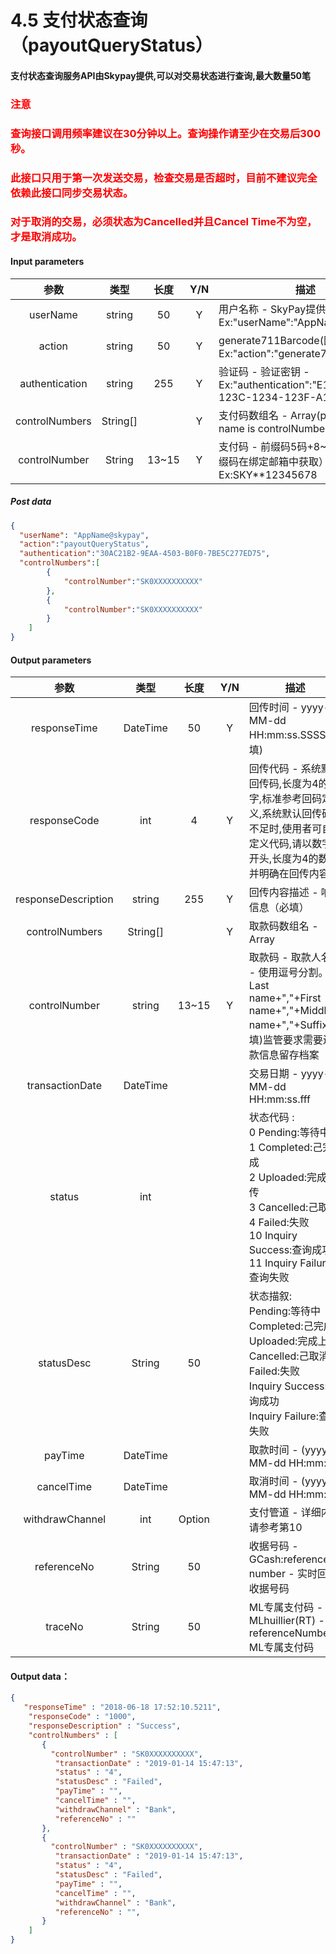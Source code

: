 # 4.5 支付状态查询（payoutQueryStatus）

#### 支付状态查询服务API由Skypay提供,可以对交易状态进行查询,最大数量50笔
### <font color = red>注意</font>
### <font color = red>查询接口调用频率建议在30分钟以上。查询操作请至少在交易后300秒。</font>
### <font color = red>此接口只用于第一次发送交易，检查交易是否超时，目前不建议完全依赖此接口同步交易状态。</font>
### <font color = red>对于取消的交易，必须状态为Cancelled并且Cancel Time不为空，才是取消成功。</font>

#### Input parameters

| 参数                        |    类型     | 长度   |Y/N |描述|
| :-------------------------: | :-----------: |:-----:|:----:|--------------------------------|   
|userName|string|50|Y|用户名称 - SkyPay提供 - Ex:"userName":"AppName@skypay"|
|action|string|50|Y|generate711Barcode(固定参数值) - Ex:"action":"generate711Barcode"|
|authentication|string |255|Y|验证码 - 验证密钥 - Ex:"authentication":"E1234567-123C-1234-123F-A12345670"|
|controlNumbers|String[]||Y|支付码数组名 - Array(parameter tag name is controlNumber)|
|controlNumber |String|13~15|Y|支付码 - 前缀码5码+8~10个数字（前缀码在绑定邮箱中获取） - Ex:SKY**12345678|

##### Post data

```json
{
  "userName": "AppName@skypay",
  "action":"payoutQueryStatus",
  "authentication":"30AC21B2-9EAA-4503-B0F0-7BE5C277ED75",
  "controlNumbers":[
        {
            "controlNumber":"SK0XXXXXXXXXX"
        },
        {
            "controlNumber":"SK0XXXXXXXXXX"
        }
    ]
}
```

#### Output parameters
| 参数                        |    类型     | 长度   |Y/N |描述|
| :-------------------------: | :-----------: |:-----:|:----:|--------------------------------|   
|responseTime |DateTime|50|Y|回传时间 - yyyy-MM-dd HH:mm:ss.SSSS(必填)|
|responseCode |int|4|Y|回传代码 - 系统默认回传码,长度为4的数字,标准参考回码定义,系统默认回传码不足时,使用者可自定义代码,请以数字2开头,长度为4的数字,并明确在回传内容|
|responseDescription |string|255|Y| 回传内容描述 - 响应信息（必填）|
|controlNumbers |String[]|  | Y   |取款码数组名 - Array|
|controlNumber |string|13~15|Y|取款码 - 取款人名字 - 使用逗号分割。Last name+","+First name+","+Middle name+","+Suffix(必填)监管要求需要还款信息留存档案|
|transactionDate |DateTime|||交易日期 - yyyy-MM-dd HH:mm:ss.fff|
|status |int|||状态代码 : <br>0	Pending:等待中 <br> 1	Completed:己完成 <br> 2	Uploaded:完成上传 <br> 3	Cancelled:己取消 <br> 4	Failed:失败 <br> 10	Inquiry Success:查询成功 <br> 11	Inquiry Failure:查询失败|
|statusDesc |String|50| |状态描叙: <br> Pending:等待中 <br> Completed:己完成 <br> Uploaded:完成上传 <br> Cancelled:己取消 <br> Failed:失败 <br> Inquiry Success:查询成功 <br> Inquiry Failure:查询失败|
|payTime  |DateTime|||取款时间 - (yyyy-MM-dd HH:mm:ss)|
|cancelTime |DateTime|||取消时间 - (yyyy-MM-dd HH:mm:ss)|
|withdrawChannel |int |Option||支付管道 - 详细内容请参考第10|
|referenceNo |String|50||收据号码 - GCash:reference number - 实时回传收据号码|
|traceNo |String|50||ML专属支付码 - MLhuillier(RT) - referenceNumber ML专属支付码|

#### Output data：
```json
{
   "responseTime" : "2018-06-18 17:52:10.5211",
    "responseCode" : "1000",
    "responseDescription" : "Success",
    "controlNumbers" : [
       { 
         "controlNumber" : "SK0XXXXXXXXXX",
          "transactionDate" : "2019-01-14 15:47:13",
          "status" : "4",
          "statusDesc" : "Failed",
          "payTime" : "",
          "cancelTime" : "",
          "withdrawChannel" : "Bank",
          "referenceNo" : ""
       },
       { 
         "controlNumber" : "SK0XXXXXXXXXX",
          "transactionDate" : "2019-01-14 15:47:13",
          "status" : "4",
          "statusDesc" : "Failed",
          "payTime" : "",
          "cancelTime" : "",
          "withdrawChannel" : "Bank",
          "referenceNo" : "",
       }
    ]
}
```






